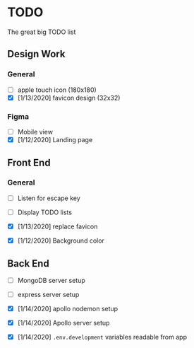 # TODO

The great big TODO list

## Design Work

### General
- [ ] apple touch icon (180x180)
- [x] [1/13/2020] favicon design (32x32)

### Figma
- [ ] Mobile view
- [x] [1/12/2020] Landing page

## Front End
### General
- [ ] Listen for escape key
- [ ] Display TODO lists

- [x] [1/13/2020] replace favicon
- [x] [1/12/2020] Background color

## Back End
- [ ] MongoDB server setup
- [ ] express server setup

- [x] [1/14/2020] apollo nodemon setup
- [x] [1/14/2020] Apollo server setup
- [x] [1/14/2020] `.env.development` variables readable from app
